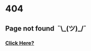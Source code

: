<h1>404</h1>
<h2>Page not found&nbsp;&nbsp;¯\_(ツ)_/¯</h2>
<h3><a href='/pictures'>Click Here?</a></h3>
